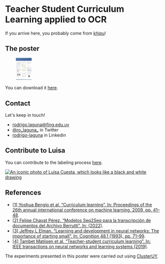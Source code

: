 # Teacher Student Curriculum Learning applied to OCR


If you arrive here, you probably come from [khipu](https://khipu.ai/)!

## The poster

&nbsp;&nbsp;&nbsp;&nbsp;&nbsp;&nbsp;&nbsp;&nbsp;  <a href="Khipu_poster_rlaguna_v4.pdf"><img src="poster-preview.png" width="10%"
  height="auto" alt="thumbnail of the poster"></a> 
  
You can download it [here](Khipu_poster_rlaguna_v4.pdf).



## Contact
Let's keep in touch! 
 - [rodrigo.laguna@fing.edu.uy](mailto:rodrigo.laguna@fing.edu.uy)
 - [@ro_laguna_](https://twitter.com/ro_laguna_) in Twitter
 - [rodrigo-laguna](https://www.linkedin.com/in/rodrigo-laguna/) in Linkedin


## Contribute to Luisa

You can contribute to the labeling process [here](https://mh.udelar.edu.uy/luisa/).

[![An iconic photo of Luisa Cuesta, which looks like a black and white drawing](https://mh.udelar.edu.uy/luisa/luisa-theme/luisa_dibujo_mediano.png)](https://mh.udelar.edu.uy/luisa/)

## References
- [[1] Yoshua Bengio et al. “Curriculum learning”. In: Proceedings of the 26th annual international conference on machine learning. 2009, pp. 41–48](https://qmro.qmul.ac.uk/xmlui/bitstream/handle/123456789/15972/Bengio%2C%202009%20Curriculum%20Learning.pdf). 
- [[2] Felipe Chavat Pérez. “Modelos Seq2Seq para la transcripción de documentos del Archivo Berrutti”. In: (2022)](https://www.colibri.udelar.edu.uy/jspui/bitstream/20.500.12008/33944/1/CHA22.pdf).
- [[3] Jeffrey L Elman. “Learning and development in neural networks: The importance of starting small”. In: Cognition 48.1 (1993), pp. 71–99](https://langev.com/pdf/elman93cognition.pdf).
- [[4] Tambet Matiisen et al. “Teacher-student curriculum learning”. In: IEEE transactions on neural networks and learning systems (2019)](https://arxiv.org/abs/1707.00183).


The experiments presented in this poster were carried out using [ClusterUY](https://cluster.uy).



